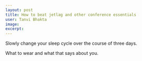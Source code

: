 ```yaml
---
layout: post
title: How to beat jetlag and other conference essentials
user: Tanvi Bhakta
image:
excerpt:
---
```


Slowly change your sleep cycle over the course of three days.


What to wear and what that says about you.
